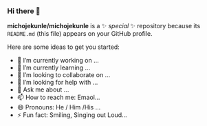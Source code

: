 ### Hi there 👋

**michojekunle/michojekunle** is a ✨ _special_ ✨ repository because its `README.md` (this file) appears on your GitHub profile.

Here are some ideas to get you started:

- 🔭 I’m currently working on ...
- 🌱 I’m currently learning ...
- 👯 I’m looking to collaborate on ...
- 🤔 I’m looking for help with ...
- 💬 Ask me about ...
- 📫 How to reach me: Emaol...
- 😄 Pronouns: He / Him /His ...
- ⚡ Fun fact: Smiling, Singing out Loud...
